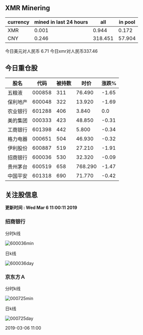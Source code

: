 ## XMR Minering

|currency|mined in last 24 hours|all|in pool|
|---|---|---|---|
|XMR|0.001|0.944|0.172|
|CNY|0.246|318.451|57.904|

今日美元对人民币 6.71	今日xmr对人民币337.46


## 今日重仓股 

|股名|代码|被持数|时价|涨跌%|
|---|---|---|---|---|
|五粮液|000858|311|76.490|-1.65|
|保利地产|600048|322|13.920|-1.69|
|农业银行|601288|406|3.840|0.0|
|美的集团|000333|423|48.850|-0.31|
|工商银行|601398|442|5.800|-0.34|
|格力电器|000651|504|46.930|-0.32|
|伊利股份|600887|519|27.210|-1.91|
|招商银行|600036|530|32.320|-0.09|
|贵州茅台|600519|658|768.290|-1.47|
|中国平安|601318|690|71.770|-0.42|

## 关注股信息
**更新时间 : Wed Mar  6 11:00:11 2019**
### 招商银行 
分时k线

![600036min](http://image.sinajs.cn/newchart/min/n/sh600036.gif)

日k线

![600036day](http://image.sinajs.cn/newchart/daily/n/sh600036.gif)

### 京东方Ａ 
分时k线

![000725min](http://image.sinajs.cn/newchart/min/n/sz000725.gif)

日k线

![000725day](http://image.sinajs.cn/newchart/daily/n/sz000725.gif)

2019-03-06 11:00